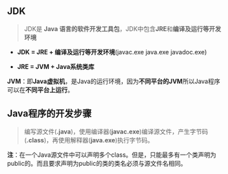 ## JDK

> JDK是 **Java 语言的软件开发工具包**，JDK中包含**JRE**和**编译及运行等开发环境**

* **JDK = JRE + 编译及运行等开发环境**(javac.exe java.exe javadoc.exe)

* **JRE = JVM + Java系统类库**

**JVM**：即**Java虚拟机**，是Java的运行环境，因为**不同平台的JVM**所以Java程序可以在**不同平台上运行**。

## Java程序的开发步骤

> 编写源文件(**.java**)，使用编译器(**javac.exe**)编译源文件，产生字节码(**.class**)，再使用解释器(**java.exe**)执行字节码。

**注**：在一个Java源文件中可以声明多个class。但是，只能最多有一个类声明为public的。而且要求声明为public的类的类名必须与源文件名相同。